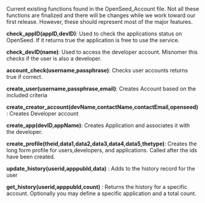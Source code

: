 Current existing functions found in the OpenSeed_Account file. Not all these functions are finalized and there will be changes while we work toward our first release. However, these should represent most of the major features.

**check_appID(appID,devID)**: Used to check the applications status on OpenSeed. If it returns true the application is free to use the service.

**check_devID(name)**: Used to access the developer account. Misnomer this checks if the user is also a developer.

**account_check(username,passphrase)**: Checks user accounts returns true if correct.

**create_user(username,passphrase,email)**: Creates Account based on the included criteria

**create_creator_account(devName,contactName,contactEmail,openseed)**: Creates Developer account

**create_app(devID,appName)**: Creates Application and associates it with the developer.

**create_profile(theid,data1,data2,data3,data4,data5,thetype)**: Creates the long form profile for users,developers, and applications. Called after the ids have been created.

**update_history(userid,apppubId,data)** : Adds to the history record for the user

**get_history(userid,apppubId,count)** : Returns the history for a specific account. Optionally you may define a specific application and a total count.
